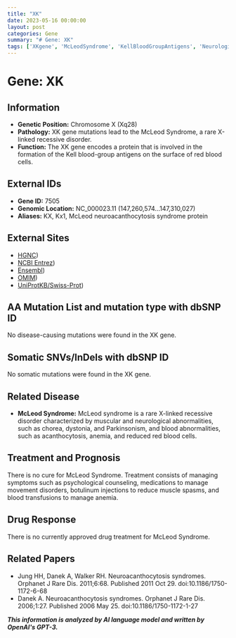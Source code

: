 ```yaml
---
title: "XK"
date: 2023-05-16 00:00:00
layout: post
categories: Gene
summary: "# Gene: XK"
tags: ['XKgene', 'McLeodSyndrome', 'KellBloodGroupAntigens', 'NeurologicalAbnormalities', 'Acanthocytosis', 'BloodAbnormalities', 'TreatmentManagement', 'RareDisease']
---
```


# Gene: XK

## Information

- **Genetic Position:** Chromosome X (Xq28)
- **Pathology:** XK gene mutations lead to the McLeod Syndrome, a rare X-linked recessive disorder.
- **Function:** The XK gene encodes a protein that is involved in the formation of the Kell blood-group antigens on the surface of red blood cells.

## External IDs

- **Gene ID:** 7505
- **Genomic Location:** NC_000023.11 (147,260,574...147,310,027)
- **Aliases:** KX, Kx1, McLeod neuroacanthocytosis syndrome protein

## External Sites

- [HGNC](https://www.genenames.org/data/gene-symbol-report/#!/hgnc_id/HGNC:12606))
- [NCBI Entrez](https://www.ncbi.nlm.nih.gov/gene/7505))
- [Ensembl](https://asia.ensembl.org/Homo_sapiens/Gene/Summary?db=core;g=ENSG00000102044;r=X:147260574-147310027))
- [OMIM](https://www.omim.org/entry/314850))
- [UniProtKB/Swiss-Prot](https://www.uniprot.org/uniprot/P51811))

## AA Mutation List and mutation type with dbSNP ID

No disease-causing mutations were found in the XK gene. 

## Somatic SNVs/InDels with dbSNP ID

No somatic mutations were found in the XK gene.

## Related Disease

- **McLeod Syndrome:** McLeod syndrome is a rare X-linked recessive disorder characterized by muscular and neurological abnormalities, such as chorea, dystonia, and Parkinsonism, and blood abnormalities, such as acanthocytosis, anemia, and reduced red blood cells.

## Treatment and Prognosis

There is no cure for McLeod Syndrome. Treatment consists of managing symptoms such as psychological counseling, medications to manage movement disorders, botulinum injections to reduce muscle spasms, and blood transfusions to manage anemia.

## Drug Response

There is no currently approved drug treatment for McLeod Syndrome.

## Related Papers

- Jung HH, Danek A, Walker RH. Neuroacanthocytosis syndromes. Orphanet J Rare Dis. 2011;6:68. Published 2011 Oct 29. doi:10.1186/1750-1172-6-68
- Danek A. Neuroacanthocytosis syndromes. Orphanet J Rare Dis. 2006;1:27. Published 2006 May 25. doi:10.1186/1750-1172-1-27

**_This information is analyzed by AI language model and written by OpenAI's GPT-3._**